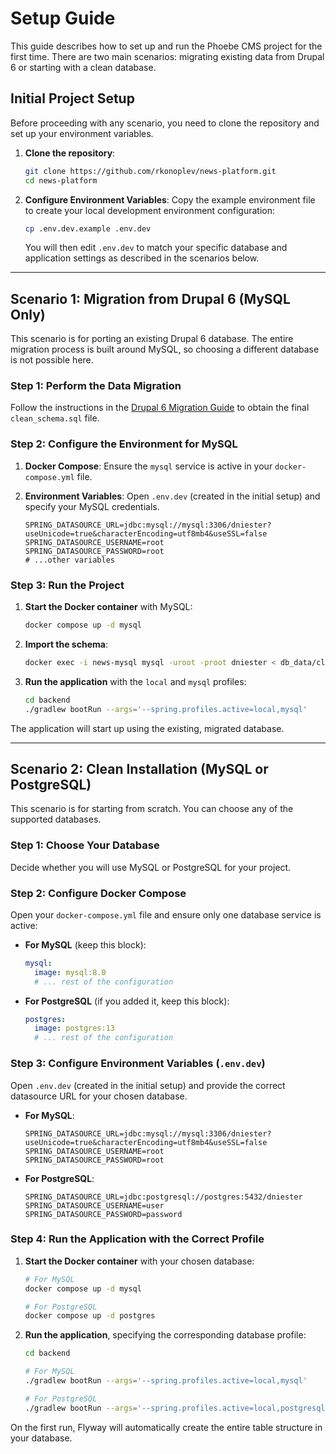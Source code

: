 # Setup Guide

This guide describes how to set up and run the Phoebe CMS project for the first time. There are two main
scenarios: migrating existing data from Drupal 6 or starting with a clean database.

## Initial Project Setup

Before proceeding with any scenario, you need to clone the repository and set up your environment variables.

1.  **Clone the repository**:
    ```bash
    git clone https://github.com/rkonoplev/news-platform.git
    cd news-platform
    ```

2.  **Configure Environment Variables**:
    Copy the example environment file to create your local development environment configuration:
    ```bash
    cp .env.dev.example .env.dev
    ```
    You will then edit `.env.dev` to match your specific database and application settings as described in the scenarios below.

---

## Scenario 1: Migration from Drupal 6 (MySQL Only)

This scenario is for porting an existing Drupal 6 database. The entire migration process is built
around MySQL, so choosing a different database is not possible here.

### Step 1: Perform the Data Migration

Follow the instructions in the [Drupal 6 Migration Guide](MIGRATION_DRUPAL6.md) to obtain the
final `clean_schema.sql` file.

### Step 2: Configure the Environment for MySQL

1.  **Docker Compose**: Ensure the `mysql` service is active in your `docker-compose.yml` file.

2.  **Environment Variables**: Open `.env.dev` (created in the initial setup) and specify your MySQL credentials.
    ```dotenv
    SPRING_DATASOURCE_URL=jdbc:mysql://mysql:3306/dniester?useUnicode=true&characterEncoding=utf8mb4&useSSL=false
    SPRING_DATASOURCE_USERNAME=root
    SPRING_DATASOURCE_PASSWORD=root
    # ...other variables
    ```

### Step 3: Run the Project

1.  **Start the Docker container** with MySQL:
    ```bash
    docker compose up -d mysql
    ```

2.  **Import the schema**:
    ```bash
    docker exec -i news-mysql mysql -uroot -proot dniester < db_data/clean_schema.sql
    ```

3.  **Run the application** with the `local` and `mysql` profiles:
    ```bash
    cd backend
    ./gradlew bootRun --args='--spring.profiles.active=local,mysql'
    ```

The application will start up using the existing, migrated database.

---

## Scenario 2: Clean Installation (MySQL or PostgreSQL)

This scenario is for starting from scratch. You can choose any of the supported databases.

### Step 1: Choose Your Database

Decide whether you will use MySQL or PostgreSQL for your project.

### Step 2: Configure Docker Compose

Open your `docker-compose.yml` file and ensure only one database service is active:

- **For MySQL** (keep this block):
  ```yaml
  mysql:
    image: mysql:8.0
    # ... rest of the configuration
  ```

- **For PostgreSQL** (if you added it, keep this block):
  ```yaml
  postgres:
    image: postgres:13
    # ... rest of the configuration
  ```

### Step 3: Configure Environment Variables (`.env.dev`)

Open `.env.dev` (created in the initial setup) and provide the correct datasource URL for your chosen database.

- **For MySQL**:
  ```dotenv
  SPRING_DATASOURCE_URL=jdbc:mysql://mysql:3306/dniester?useUnicode=true&characterEncoding=utf8mb4&useSSL=false
  SPRING_DATASOURCE_USERNAME=root
  SPRING_DATASOURCE_PASSWORD=root
  ```

- **For PostgreSQL**:
  ```dotenv
  SPRING_DATASOURCE_URL=jdbc:postgresql://postgres:5432/dniester
  SPRING_DATASOURCE_USERNAME=user
  SPRING_DATASOURCE_PASSWORD=password
  ```

### Step 4: Run the Application with the Correct Profile

1.  **Start the Docker container** with your chosen database:
    ```bash
    # For MySQL
    docker compose up -d mysql

    # For PostgreSQL
    docker compose up -d postgres
    ```

2.  **Run the application**, specifying the corresponding database profile:
    ```bash
    cd backend

    # For MySQL
    ./gradlew bootRun --args='--spring.profiles.active=local,mysql'

    # For PostgreSQL
    ./gradlew bootRun --args='--spring.profiles.active=local,postgresql'
    ```

On the first run, Flyway will automatically create the entire table structure in your database.
